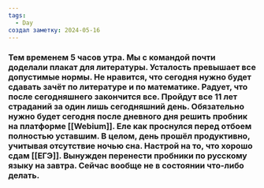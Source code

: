 ```yaml
---
tags:
  - Day
создал заметку: 2024-05-16
---
```

### Тем временем 5 часов утра. Мы с командой почти доделали плакат для литературы. Усталость превышает все допустимые нормы. Не нравится, что сегодня нужно будет сдавать зачёт по литературе и по математике. Радует, что после сегодняшнего закончится все. Пройдут все 11 лет страданий за один лишь сегодняшний день. Обязательно нужно будет сегодня после дневного дня решить пробник на платформе [[Webium]]. Еле как проснулся перед отбоем полностью уставшим. В целом, день прошёл продуктивно, учитывая отсутствие ночью сна. Настрой на то, что хорошо сдам [[ЕГЭ]]. Вынужден перенести пробники по русскому языку на завтра. Сейчас вообще не в состоянии что-либо делать. 
